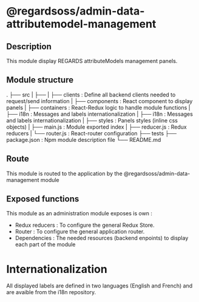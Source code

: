 # @regardsoss/admin-data-attributemodel-management

## Description

This module display REGARDS attributeModels management panels.

## Module structure

 .
 ├── src
 |   ├──
 |   ├── clients         : Define all backend clients needed to request/send information
 |   ├── components      : React component to display panels
 |   ├── containers      : React-Redux logic to handle module functions
 |   ├── i18n            : Messages and labels internationalization
 |   ├── i18n            : Messages and labels internationalization
 |   ├── styles          : Panels styles (inline css objects)
 |   ├── main.js         : Module exported index
 |   ├── reducer.js      : Redux reducers
 |   └── router.js       : React-router configuration
 ├── tests
 ├── package.json    : Npm module description file
 └── README.md

## Route

This module is routed to the application by the @regardsoss/admin-data-management module

## Exposed functions

This module as an administration module exposes is own :

  - Redux reducers : To configure the general Redux Store.
  - Router : To configure the general application router.
  - Dependencies : The needed resources (backend enpoints) to display each part of the module


# Internationalization

  All displayed labels are defined in two languages (English and French) and are avaible from the i18n repository.
  
  
